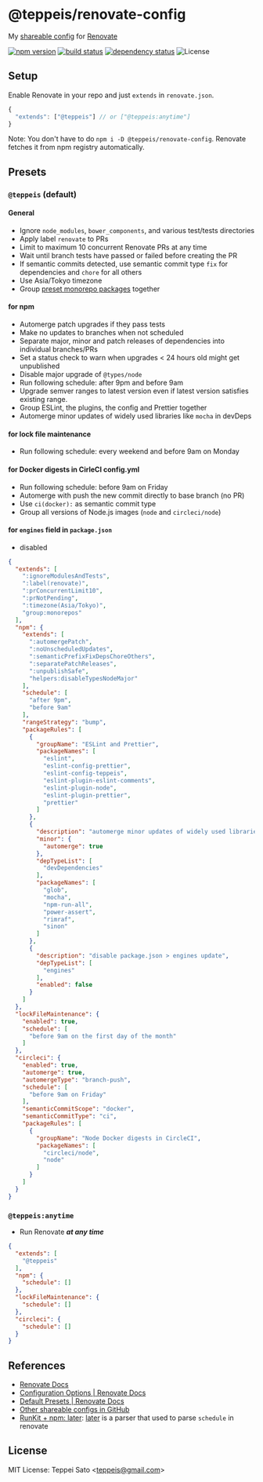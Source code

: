 @teppeis/renovate-config
====

My [shareable config](https://renovatebot.com/docs/config-presets/) for [Renovate](https://renovatebot.com)

[![npm version][npm-image]][npm-url]
[![build status][circleci-image]][circleci-url]
[![dependency status][deps-image]][deps-url]
![License][license]

## Setup

Enable Renovate in your repo and just `extends` in `renovate.json`.

```js
{
  "extends": ["@teppeis"] // or ["@teppeis:anytime"]
}
```

Note: You don't have to do `npm i -D @teppeis/renovate-config`.
Renovate fetches it from npm registry automatically.

## Presets

### `@teppeis` (default)

#### General

- Ignore `node_modules`, `bower_components`, and various test/tests directories
- Apply label `renovate` to PRs
- Limit to maximum 10 concurrent Renovate PRs at any time
- Wait until branch tests have passed or failed before creating the PR
- If semantic commits detected, use semantic commit type `fix` for dependencies and `chore` for all others
- Use Asia/Tokyo timezone
- Group [preset monorepo packages](https://renovatebot.com/docs/presets-monorepo/) together

#### for npm

- Automerge patch upgrades if they pass tests
- Make no updates to branches when not scheduled
- Separate major, minor and patch releases of dependencies into individual branches/PRs
- Set a status check to warn when upgrades <  24 hours old might get unpublished
- Disable major upgrade of `@types/node`
- Run following schedule: after 9pm and before 9am
- Upgrade semver ranges to latest version even if latest version satisfies existing range.
- Group ESLint, the plugins, the config and Prettier together
- Automerge minor updates of widely used libraries like `mocha` in devDeps

#### for lock file maintenance

- Run following schedule: every weekend and before 9am on Monday

#### for Docker digests in CirleCI config.yml

- Run following schedule: before 9am on Friday
- Automerge with push the new commit directly to base branch (no PR)
- Use `ci(docker):` as semantic commit type
- Group all versions of Node.js images (`node` and `circleci/node`)

#### for `engines` field in `package.json`

- disabled

```json
{
  "extends": [
    ":ignoreModulesAndTests",
    ":label(renovate)",
    ":prConcurrentLimit10",
    ":prNotPending",
    ":timezone(Asia/Tokyo)",
    "group:monorepos"
  ],
  "npm": {
    "extends": [
      ":automergePatch",
      ":noUnscheduledUpdates",
      ":semanticPrefixFixDepsChoreOthers",
      ":separatePatchReleases",
      ":unpublishSafe",
      "helpers:disableTypesNodeMajor"
    ],
    "schedule": [
      "after 9pm",
      "before 9am"
    ],
    "rangeStrategy": "bump",
    "packageRules": [
      {
        "groupName": "ESLint and Prettier",
        "packageNames": [
          "eslint",
          "eslint-config-prettier",
          "eslint-config-teppeis",
          "eslint-plugin-eslint-comments",
          "eslint-plugin-node",
          "eslint-plugin-prettier",
          "prettier"
        ]
      },
      {
        "description": "automerge minor updates of widely used libraries in devDeps",
        "minor": {
          "automerge": true
        },
        "depTypeList": [
          "devDependencies"
        ],
        "packageNames": [
          "glob",
          "mocha",
          "npm-run-all",
          "power-assert",
          "rimraf",
          "sinon"
        ]
      },
      {
        "description": "disable package.json > engines update",
        "depTypeList": [
          "engines"
        ],
        "enabled": false
      }
    ]
  },
  "lockFileMaintenance": {
    "enabled": true,
    "schedule": [
      "before 9am on the first day of the month"
    ]
  },
  "circleci": {
    "enabled": true,
    "automerge": true,
    "automergeType": "branch-push",
    "schedule": [
      "before 9am on Friday"
    ],
    "semanticCommitScope": "docker",
    "semanticCommitType": "ci",
    "packageRules": [
      {
        "groupName": "Node Docker digests in CircleCI",
        "packageNames": [
          "circleci/node",
          "node"
        ]
      }
    ]
  }
}
```

### `@teppeis:anytime`

- Run Renovate ***at any time***

```json
{
  "extends": [
    "@teppeis"
  ],
  "npm": {
    "schedule": []
  },
  "lockFileMaintenance": {
    "schedule": []
  },
  "circleci": {
    "schedule": []
  }
}
```

## References

- [Renovate Docs](https://renovatebot.com/docs/)
- [Configuration Options \| Renovate Docs](https://renovatebot.com/docs/configuration-options/)
- [Default Presets \| Renovate Docs](https://renovatebot.com/docs/presets-default/)
- [Other shareable configs in GitHub](https://github.com/search?o=desc&q=%22renovate-config%22&s=stars&type=Repositories&utf8=%E2%9C%93)
- [RunKit \+ npm: later](https://npm.runkit.com/later): [later](https://www.npmjs.com/package/later) is a parser that used to parse `schedule` in renovate

## License

MIT License: Teppei Sato &lt;teppeis@gmail.com&gt;

[npm-image]: https://img.shields.io/npm/v/@teppeis/renovate-config.svg
[npm-url]: https://npmjs.org/package/@teppeis/renovate-config
[npm-downloads-image]: https://img.shields.io/npm/dm/@teppeis/renovate-config.svg
[travis-image]: https://img.shields.io/travis/teppeis/renovate-config/master.svg
[travis-url]: https://travis-ci.org/teppeis/renovate-config
[circleci-image]: https://circleci.com/gh/teppeis/renovate-config.svg?style=shield
[circleci-url]: https://circleci.com/gh/teppeis/renovate-config
[deps-image]: https://img.shields.io/david/teppeis/renovate-config.svg
[deps-url]: https://david-dm.org/teppeis/renovate-config
[node-version]: https://img.shields.io/badge/Node.js%20support-v6,v8,v9-brightgreen.svg
[coverage-image]: https://img.shields.io/coveralls/teppeis/renovate-config/master.svg
[coverage-url]: https://coveralls.io/github/teppeis/renovate-config?branch=master
[license]: https://img.shields.io/npm/l/@teppeis/renovate-config.svg
